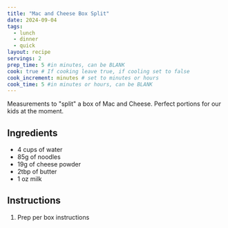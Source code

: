 ```yaml
---
title: "Mac and Cheese Box Split"
date: 2024-09-04
tags: 
  - lunch
  - dinner
  - quick
layout: recipe
servings: 2
prep_time: 5 #in minutes, can be BLANK
cook: true # If cooking leave true, if cooling set to false
cook_increment: minutes # set to minutes or hours
cook_time: 5 #in minutes or hours, can be BLANK
---
```


Measurements to "split" a box of Mac and Cheese. Perfect portions for our kids at the moment.

## Ingredients

- 4 cups of water
- 85g of noodles
- 19g of cheese powder
- 2tbp of butter
- 1 oz milk


## Instructions

1. Prep per box instructions

